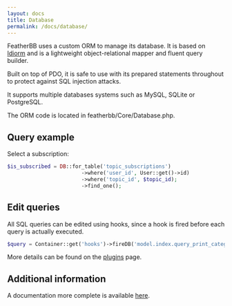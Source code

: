 ```yaml
---
layout: docs
title: Database
permalink: /docs/database/
---
```


FeatherBB uses a custom ORM to manage its database. It is based on [Idiorm](http://j4mie.github.io/idiormandparis/) and is a lightweight object-relational mapper and fluent query builder.

Built on top of PDO, it is safe to use with its prepared statements throughout to protect against SQL injection attacks.

It supports multiple databases systems such as MySQL, SQLite or PostgreSQL.

The ORM code is located in featherbb/Core/Database.php.

## Query example

Select a subscription:

```php
$is_subscribed = DB::for_table('topic_subscriptions')
                        ->where('user_id', User::get()->id)
                        ->where('topic_id', $topic_id);
                        ->find_one();
```

## Edit queries

All SQL queries can be edited using hooks, since a hook is fired before each query is actually executed.

```php
$query = Container::get('hooks')->fireDB('model.index.query_print_categories_forums', $query);
```

More details can be found on the [plugins](https://featherbb.org/docs/plugins) page.

## Additional information

A documentation more complete is available [here](https://github.com/featherbb/db-layer/tree/master/docs).